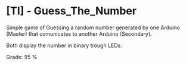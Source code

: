 # [TI] - Guess_The_Number
Simple game of Guessing a random number generated by one Arduino (Master) that comunicates to another Arduino (Secondary).

Both display the number in binary trough LEDs.

Grade: 95 %
